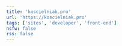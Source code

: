 ```yaml
---
title: 'koscielniak.pro'
url: 'https://koscielniak.pro'
tags: ['sites', 'developer', 'front-end']
nsfw: false
rss: false
---
```

